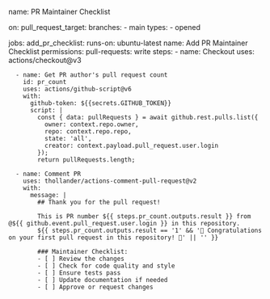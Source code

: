 name: PR Maintainer Checklist

on:
  pull_request_target:
    branches:
      - main
    types:
      - opened

jobs:
  add_pr_checklist:
    runs-on: ubuntu-latest
    name: Add PR Maintainer Checklist
    permissions:
      pull-requests: write
    steps:
      - name: Checkout
        uses: actions/checkout@v3

      - name: Get PR author's pull request count
        id: pr_count
        uses: actions/github-script@v6
        with:
          github-token: ${{secrets.GITHUB_TOKEN}}
          script: |
            const { data: pullRequests } = await github.rest.pulls.list({
              owner: context.repo.owner,
              repo: context.repo.repo,
              state: 'all',
              creator: context.payload.pull_request.user.login
            });
            return pullRequests.length;

      - name: Comment PR
        uses: thollander/actions-comment-pull-request@v2
        with:
          message: |
            ## Thank you for the pull request!
            
            This is PR number ${{ steps.pr_count.outputs.result }} from @${{ github.event.pull_request.user.login }} in this repository.
            ${{ steps.pr_count.outputs.result == '1' && '🎉 Congratulations on your first pull request in this repository! 🎉' || '' }}
            
            ### Maintainer Checklist:
            - [ ] Review the changes
            - [ ] Check for code quality and style
            - [ ] Ensure tests pass
            - [ ] Update documentation if needed
            - [ ] Approve or request changes
